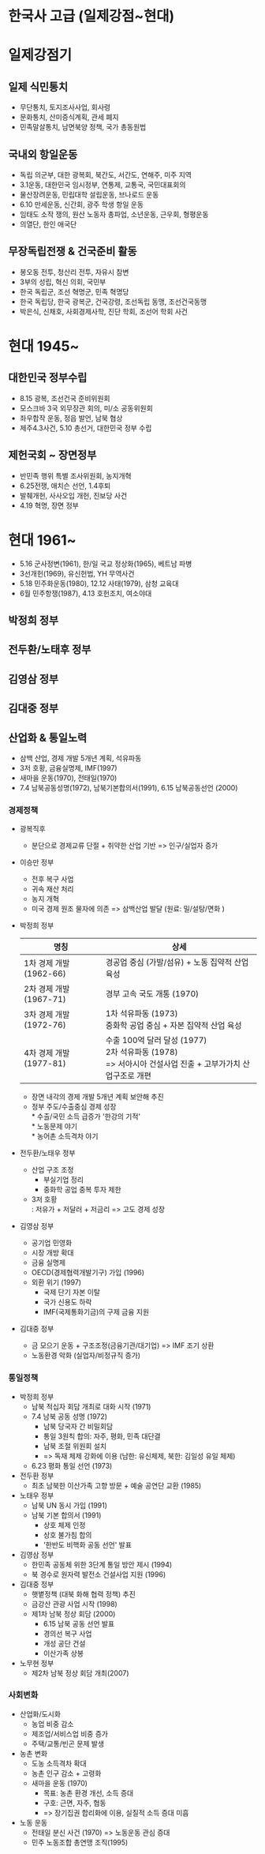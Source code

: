 # 한국사 고급 (일제강점~현대)

# 일제강점기

## 일제 식민통치
* 무단통치, 토지조사사업, 회사령
* 문화통치, 산미증식계획, 관세 폐지
* 민족말살통치, 남면북양 정책, 국가 총동원법

## 국내외 항일운동
* 독립 의군부, 대한 광복회, 북간도, 서간도, 연해주, 미주 지역
* 3.1운동, 대한민국 임시정부, 연통제, 교통국, 국민대표회의
* 물산장려운동, 민립대학 설립운동, 브나로드 운동
* 6.10 만세운동, 신간회, 광주 학생 항일 운동
* 임태도 소작 쟁의, 원산 노동자 총파업, 소년운동, 근우회, 형평운동
* 의열단, 한인 애국단

## 무장독립전쟁 & 건국준비 활동
* 봉오동 전투, 청산리 전투, 자유시 참변
* 3부의 성립, 혁신 의회, 국민부
* 한국 독립군, 조선 혁명군, 민족 혁명당
* 한국 독립당, 한국 광복군, 건국강령, 조선독립 동맹, 조선건국동맹
* 박은식, 신채호, 사회경제사학, 진단 학회, 조선어 학회 사건

# 현대 1945~

## 대한민국 정부수립
* 8.15 광복, 조선건국 준비위원회
* 모스크바 3국 외무장관 회의, 미/소 공동위원회
* 좌우합작 운동, 정읍 발언, 남북 협상
* 제주4.3사건, 5.10 총선거, 대한민국 정부 수립

## 제헌국회 ~ 장면정부
* 반민족 행위 특별 조사위원회, 농지개혁
* 6.25전쟁, 애치슨 선언, 1.4후퇴
* 발췌개헌, 사사오입 개헌, 진보당 사건
* 4.19 혁명, 장면 정부

# 현대 1961~
* 5.16 군사정변(1961), 한/일 국교 정상화(1965), 베트남 파병
* 3선개헌(1969), 유신헌법, YH 무역사건
* 5.18 민주화운동(1980), 12.12 사태(1979), 삼청 교육대
* 6월 민주항쟁(1987), 4.13 호헌조치, 여소야대
  
## 박정희 정부

## 전두환/노태후 정부

## 김영삼 정부

## 김대중 정부

## 산업화 & 통일노력
* 삼백 산업, 경제 개발 5개년 계획, 석유파동
* 3저 호황, 금융실명제, IMF(1997)
* 새마을 운동(1970), 전태일(1970)
* 7.4 남북공동성명(1972), 남북기본합의서(1991), 6.15 남북공동선언 (2000)

### 경제정책
+ 광복직후  
	- 분단으로 경제교류 단절 +  취약한 산업 기반 => 인구/실업자 증가 
+ 이승만 정부
	- 전후 복구 사업 
	- 귀속 재산 처리  
	- 농지 개혁 
	- 미국 경제 원조 물자에 의존 => 삼백산업 발달 (원료: 밀/설탕/면화 )
+ 박정희 정부

  |명칭|상세|
  |---|---|
  |1차 경제 개발 (1962-66) |  경공업 중심 (가발/섬유) + 노동 집약적 산업 육성 |
	|2차 경제 개발 (1967-71)  |  경부 고속 국도 개통 (1970) |
	|3차 경제 개발 (1972-76)  |  1차 석유파동 (1973)<br> 중화학 공업 중심 + 자본 집약적 산업 육성 |
	|4차 경제 개발 (1977-81)  |  수출 100억 달러 달성 (1977)<br>   2차 석유파동 (1978)<br> => 서아시아 건설사업 진출 + 고부가가치 산업구조로 개편 |

  - 장면 내각의 경제 개발 5개년 계획 보안해 추진  
  - 정부 주도/수출중심 경제 성장  
		* 수출/국민 소득 급증가 '한강의 기적'  
		* 노동문제 야기  
		* 농어촌 소득격차 야기    

+ 전두환/노태우 정부
	- 산업 구조 조정
		* 부실기업 정리
		* 중화학 공업 중복 투자 제한  
	- 3저 호황    
	: 저유가 + 저달러 + 저금리 => 고도 경제 성장
+ 김영삼 정부
	- 공기업 민영화  
	- 시장 개방 확대  
	- 금융 실명제  
	- OECD(경제협력개발기구) 가입 (1996)  
	- 외환 위기 (1997)  
		* 국제 단기 자본 이탈  
		* 국가 신용도 하락  
		* IMF(국제통화기금)의 구제 금융 지원
+ 김대중 정부
	- 금 모으기 운동 + 구조조정(금융기관/대기업) => IMF 조기 상환  
	- 노동환경 악화 (실업자/비정규직 증가)

### 통일정책
+ 박정희 정부
	- 남북 적십자 회담 개최로 대화 시작 (1971)  
	- 7.4 남북 공동 성명 (1972)  
		* 남북 당국자 간 비밀회담  
		* 통일 3원칙 합의: 자주, 평화, 민족 대단결  
		* 남북 조절 위원회 설치  
		* => 독재 체제 강화에 이용 (남한: 유신체제, 북한: 김일성 유일 체제)
	- 6.23 평화 통일 선언 (1973)  
+ 전두환 정부
	- 최초 남북한 이산가족 고향 방문 + 예술 공연단 교환 (1985)
+ 노태우 정부  
	- 남북 UN 동시 가입 (1991)  
	- 남북 기본 합의서 (1991)  
		* 상호 체제 인정  
		* 상호 불가침 합의  
		* '한반도 비핵화 공동 선언' 발표 
+ 김영삼 정부
	- 한민족 공동체 위한 3단계 통일 방안 제시 (1994)  
	- 북 경수로 원자력 발전소 건설사업 지원 (1996)
+ 김대중 정부  
	- 햇볕정책 (대북 화해 협력 정책) 추진  
	- 금강산 관광 사업 시작 (1998)  
	- 제1차 남북 정상 회담 (2000)  
		* 6.15 남북 공동 선언 발표
		* 경의선 복구 사업  
		* 개성 공단 건설  
		* 이산가족 상봉  
+ 노무현 정부  
	- 제2차 남북 정상 회담 개최(2007)
### 사회변화  
+ 산업화/도시화  
	- 농업 비중 감소
	- 제조업/서비스업 비중 증가  
	- 주택/교통/빈곤 문제 발생
+ 농촌 변화  
	- 도농 소득격차 확대  
	- 농촌 인구 감소 + 고령화  
	- 새마을 운동 (1970)  
		* 목표: 농촌 환경 개선, 소득 증대  
		* 구호: 근면, 자주, 협동  
		* => 장기집권 합리화에 이용, 실질적 소득 증대 미흡
+ 노동 운동  
	- 전태일 분신 사건 (1970) => 노동운동 관심 증대  
	- 민주 노동조합 총연맹 조직(1995)  
